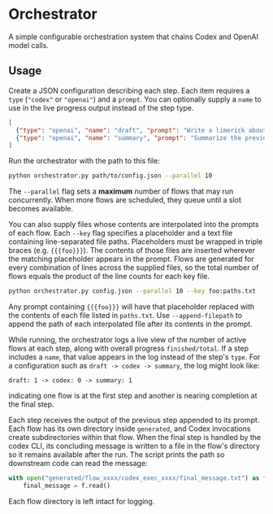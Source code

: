 # Orchestrator

A simple configurable orchestration system that chains Codex and OpenAI model calls.

## Usage

Create a JSON configuration describing each step. Each item requires a `type`
(`"codex"` or `"openai"`) and a `prompt`. You can optionally supply a
`name` to use in the live progress output instead of the step type.

```json
[
  {"type": "openai", "name": "draft", "prompt": "Write a limerick about orchestration."},
  {"type": "openai", "name": "summary", "prompt": "Summarize the previous output."}
]
```

Run the orchestrator with the path to this file:

```bash
python orchestrator.py path/to/config.json --parallel 10
```

The `--parallel` flag sets a **maximum** number of flows that may run
concurrently. When more flows are scheduled, they queue until a slot becomes
available.

You can also supply files whose contents are interpolated into the prompts of
each flow. Each `--key` flag specifies a placeholder and a text file containing
line-separated file paths. Placeholders must be wrapped in triple braces (e.g.
`{{{foo}}}`). The contents of those files are inserted wherever the matching
placeholder appears in the prompt. Flows are generated for every combination of
lines across the supplied files, so the total number of flows equals the
product of the line counts for each key file.

```bash
python orchestrator.py config.json --parallel 10 --key foo:paths.txt
```

Any prompt containing `{{{foo}}}` will have that placeholder replaced with the
contents of each file listed in `paths.txt`. Use `--append-filepath` to append
the path of each interpolated file after its contents in the prompt.

While running, the orchestrator logs a live view of the number of active flows at
each step, along with overall progress `finished/total`. If a step includes a
`name`, that value appears in the log instead of the step's `type`. For a
configuration such as `draft -> codex -> summary`, the log might look like:

```
draft: 1 -> codex: 0 -> summary: 1
```

indicating one flow is at the first step and another is nearing completion at
the final step.

Each step receives the output of the previous step appended to its prompt. Each
flow has its own directory inside `generated`, and Codex invocations create
subdirectories within that flow. When the final step is handled by the codex
CLI, its concluding message is written to a file in the flow's directory so it
remains available after the run. The script prints the path so downstream code
can read the message:

```python
with open("generated/flow_xxxx/codex_exec_xxxx/final_message.txt") as f:
    final_message = f.read()
```

Each flow directory is left intact for logging.

